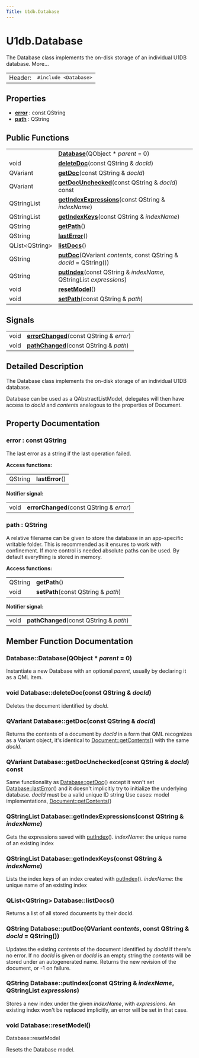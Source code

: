 ```yaml
---
Title: U1db.Database
---
```


# U1db.Database

<!-- $$$Database-brief -->
<p>The Database class implements the on-disk storage of an individual U1DB database. More...</p>
<!-- @@@Database -->
<table class="alignedsummary">
<tr><td class="memItemLeft rightAlign topAlign"> Header:</td><td class="memItemRight bottomAlign"> </b><tt><span class="preprocessor">#include &lt;Database&gt;</span>
</tt></td></tr></table><ul>
</ul>
<h2>Properties</h2>
<ul>
<li class="fn"><b><a href="#error-prop">error</a></b> : const QString</li>
<li class="fn"><b><a href="#path-prop">path</a></b> : QString</li>
</ul>
<h2>Public Functions</h2>
<table class="alignedsummary">
<tr><td class="memItemLeft rightAlign topAlign"> </td><td class="memItemRight bottomAlign"><b><a href="#Database">Database</a></b>(QObject *<i> parent</i> = 0)</td></tr>
<tr><td class="memItemLeft rightAlign topAlign"> void </td><td class="memItemRight bottomAlign"><b><a href="#deleteDoc">deleteDoc</a></b>(const QString &amp;<i> docId</i>)</td></tr>
<tr><td class="memItemLeft rightAlign topAlign"> QVariant </td><td class="memItemRight bottomAlign"><b><a href="#getDoc">getDoc</a></b>(const QString &amp;<i> docId</i>)</td></tr>
<tr><td class="memItemLeft rightAlign topAlign"> QVariant </td><td class="memItemRight bottomAlign"><b><a href="#getDocUnchecked">getDocUnchecked</a></b>(const QString &amp;<i> docId</i>) const</td></tr>
<tr><td class="memItemLeft rightAlign topAlign"> QStringList </td><td class="memItemRight bottomAlign"><b><a href="#getIndexExpressions">getIndexExpressions</a></b>(const QString &amp;<i> indexName</i>)</td></tr>
<tr><td class="memItemLeft rightAlign topAlign"> QStringList </td><td class="memItemRight bottomAlign"><b><a href="#getIndexKeys">getIndexKeys</a></b>(const QString &amp;<i> indexName</i>)</td></tr>
<tr><td class="memItemLeft rightAlign topAlign"> QString </td><td class="memItemRight bottomAlign"><b><a href="#path-prop">getPath</a></b>()</td></tr>
<tr><td class="memItemLeft rightAlign topAlign"> QString </td><td class="memItemRight bottomAlign"><b><a href="#error-prop">lastError</a></b>()</td></tr>
<tr><td class="memItemLeft rightAlign topAlign"> QList&lt;QString&gt; </td><td class="memItemRight bottomAlign"><b><a href="#listDocs">listDocs</a></b>()</td></tr>
<tr><td class="memItemLeft rightAlign topAlign"> QString </td><td class="memItemRight bottomAlign"><b><a href="#putDoc">putDoc</a></b>(QVariant<i> contents</i>, const QString &amp;<i> docId</i> = QString())</td></tr>
<tr><td class="memItemLeft rightAlign topAlign"> QString </td><td class="memItemRight bottomAlign"><b><a href="#putIndex">putIndex</a></b>(const QString &amp;<i> indexName</i>, QStringList<i> expressions</i>)</td></tr>
<tr><td class="memItemLeft rightAlign topAlign"> void </td><td class="memItemRight bottomAlign"><b><a href="#resetModel">resetModel</a></b>()</td></tr>
<tr><td class="memItemLeft rightAlign topAlign"> void </td><td class="memItemRight bottomAlign"><b><a href="#path-prop">setPath</a></b>(const QString &amp;<i> path</i>)</td></tr>
</table>
<h2>Signals</h2>
<table class="alignedsummary">
<tr><td class="memItemLeft rightAlign topAlign"> void </td><td class="memItemRight bottomAlign"><b><a href="#error-prop">errorChanged</a></b>(const QString &amp;<i> error</i>)</td></tr>
<tr><td class="memItemLeft rightAlign topAlign"> void </td><td class="memItemRight bottomAlign"><b><a href="#path-prop">pathChanged</a></b>(const QString &amp;<i> path</i>)</td></tr>
</table>
<!-- $$$Database-description -->
<h2>Detailed Description</h2>
<p>The Database class implements the on-disk storage of an individual U1DB database.</p>
<p>Database can be used as a QAbstractListModel, delegates will then have access to <i>docId</i> and <i>contents</i> analogous to the properties of Document.</p>
<!-- @@@Database -->
<h2>Property Documentation</h2>
<!-- $$$error-prop$$$lastError$$$errorChangedconstQString& -->
<h3 class="fn"><span class="name">error</span> : const <span class="type">QString</span></h3>
<p>The last error as a string if the last operation failed.</p>
<p><b>Access functions:</b></p>
<table class="alignedsummary">
<tr><td class="memItemLeft topAlign rightAlign"> QString </td><td class="memItemRight bottomAlign"><span class="name"><b>lastError</b></span>()</td></tr>
</table>
<p><b>Notifier signal:</b></p>
<table class="alignedsummary">
<tr><td class="memItemLeft topAlign rightAlign"> void </td><td class="memItemRight bottomAlign"><span class="name"><b>errorChanged</b></span>(const QString &amp;<i> error</i>)</td></tr>
</table>
<!-- @@@error -->
<!-- $$$path-prop$$$getPath$$$setPathconstQString&$$$pathChangedconstQString& -->
<h3 class="fn"><span class="name">path</span> : <span class="type">QString</span></h3>
<p>A relative filename can be given to store the database in an app-specific writable folder. This is recommended as it ensures to work with confinement. If more control is needed absolute paths can be used. By default everything is stored in memory.</p>
<p><b>Access functions:</b></p>
<table class="alignedsummary">
<tr><td class="memItemLeft topAlign rightAlign"> QString </td><td class="memItemRight bottomAlign"><span class="name"><b>getPath</b></span>()</td></tr>
<tr><td class="memItemLeft topAlign rightAlign"> void </td><td class="memItemRight bottomAlign"><span class="name"><b>setPath</b></span>(const QString &amp;<i> path</i>)</td></tr>
</table>
<p><b>Notifier signal:</b></p>
<table class="alignedsummary">
<tr><td class="memItemLeft topAlign rightAlign"> void </td><td class="memItemRight bottomAlign"><span class="name"><b>pathChanged</b></span>(const QString &amp;<i> path</i>)</td></tr>
</table>
<!-- @@@path -->
<h2>Member Function Documentation</h2>
<!-- $$$Database[overload1]$$$DatabaseQObject* -->
<h3 class="fn">Database::<span class="name">Database</span>(<span class="type">QObject</span> *<i> parent</i> = 0)</h3>
<p>Instantiate a new Database with an optional <i>parent</i>, usually by declaring it as a QML item.</p>
<!-- @@@Database -->
<!-- $$$deleteDoc[overload1]$$$deleteDocconstQString& -->
<h3 class="fn"><span class="type">void</span> Database::<span class="name">deleteDoc</span>(const <span class="type">QString</span> &amp;<i> docId</i>)</h3>
<p>Deletes the document identified by <i>docId</i>.</p>
<!-- @@@deleteDoc -->
<!-- $$$getDoc[overload1]$$$getDocconstQString& -->
<h3 class="fn"><span class="type">QVariant</span> Database::<span class="name">getDoc</span>(const <span class="type">QString</span> &amp;<i> docId</i>)</h3>
<p>Returns the contents of a document by <i>docId</i> in a form that QML recognizes as a Variant object, it's identical to <a href="U1db.Document.md#contents-prop">Document::getContents</a>() with the same <i>docId</i>.</p>
<!-- @@@getDoc -->
<!-- $$$getDocUnchecked[overload1]$$$getDocUncheckedconstQString& -->
<h3 class="fn"><span class="type">QVariant</span> Database::<span class="name">getDocUnchecked</span>(const <span class="type">QString</span> &amp;<i> docId</i>) const</h3>
<p>Same functionality as <a href="#getDoc">Database::getDoc</a>() except it won't set <a href="#error-prop">Database::lastError</a>() and it doesn't implicitly try to initialize the underlying database. <i>docId</i> must be a valid unique ID string Use cases: model implementations, <a href="U1db.Document.md#contents-prop">Document::getContents</a>()</p>
<!-- @@@getDocUnchecked -->
<!-- $$$getIndexExpressions[overload1]$$$getIndexExpressionsconstQString& -->
<h3 class="fn"><span class="type">QStringList</span> Database::<span class="name">getIndexExpressions</span>(const <span class="type">QString</span> &amp;<i> indexName</i>)</h3>
<p>Gets the expressions saved with <a href="#putIndex">putIndex</a>(). <i>indexName</i>: the unique name of an existing index</p>
<!-- @@@getIndexExpressions -->
<!-- $$$getIndexKeys[overload1]$$$getIndexKeysconstQString& -->
<h3 class="fn"><span class="type">QStringList</span> Database::<span class="name">getIndexKeys</span>(const <span class="type">QString</span> &amp;<i> indexName</i>)</h3>
<p>Lists the index keys of an index created with <a href="#putIndex">putIndex</a>(). <i>indexName</i>: the unique name of an existing index</p>
<!-- @@@getIndexKeys -->
<!-- $$$listDocs[overload1]$$$listDocs -->
<h3 class="fn"><span class="type">QList</span>&lt;<span class="type">QString</span>&gt; Database::<span class="name">listDocs</span>()</h3>
<p>Returns a list of all stored documents by their docId.</p>
<!-- @@@listDocs -->
<!-- $$$putDoc[overload1]$$$putDocQVariantconstQString& -->
<h3 class="fn"><span class="type">QString</span> Database::<span class="name">putDoc</span>(<span class="type">QVariant</span><i> contents</i>, const <span class="type">QString</span> &amp;<i> docId</i> = QString())</h3>
<p>Updates the existing <i>contents</i> of the document identified by <i>docId</i> if there's no error. If no <i>docId</i> is given or <i>docId</i> is an empty string the <i>contents</i> will be stored under an autogenerated name. Returns the new revision of the document, or -1 on failure.</p>
<!-- @@@putDoc -->
<!-- $$$putIndex[overload1]$$$putIndexconstQString&QStringList -->
<h3 class="fn"><span class="type">QString</span> Database::<span class="name">putIndex</span>(const <span class="type">QString</span> &amp;<i> indexName</i>, <span class="type">QStringList</span><i> expressions</i>)</h3>
<p>Stores a new index under the given <i>indexName</i>, with <i>expressions</i>. An existing index won't be replaced implicitly, an error will be set in that case.</p>
<!-- @@@putIndex -->
<!-- $$$resetModel[overload1]$$$resetModel -->
<h3 class="fn"><span class="type">void</span> Database::<span class="name">resetModel</span>()</h3>
<p>Database::resetModel</p>
<p>Resets the Database model.</p>
<!-- @@@resetModel -->
